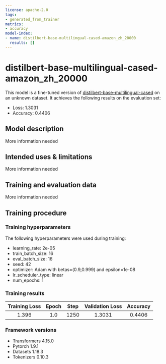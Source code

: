 ```yaml
---
license: apache-2.0
tags:
- generated_from_trainer
metrics:
- accuracy
model-index:
- name: distilbert-base-multilingual-cased-amazon_zh_20000
  results: []
---
```


<!-- This model card has been generated automatically according to the information the Trainer had access to. You
should probably proofread and complete it, then remove this comment. -->

# distilbert-base-multilingual-cased-amazon_zh_20000

This model is a fine-tuned version of [distilbert-base-multilingual-cased](https://huggingface.co/distilbert-base-multilingual-cased) on an unknown dataset.
It achieves the following results on the evaluation set:
- Loss: 1.3031
- Accuracy: 0.4406

## Model description

More information needed

## Intended uses & limitations

More information needed

## Training and evaluation data

More information needed

## Training procedure

### Training hyperparameters

The following hyperparameters were used during training:
- learning_rate: 2e-05
- train_batch_size: 16
- eval_batch_size: 16
- seed: 42
- optimizer: Adam with betas=(0.9,0.999) and epsilon=1e-08
- lr_scheduler_type: linear
- num_epochs: 1

### Training results

| Training Loss | Epoch | Step | Validation Loss | Accuracy |
|:-------------:|:-----:|:----:|:---------------:|:--------:|
| 1.396         | 1.0   | 1250 | 1.3031          | 0.4406   |


### Framework versions

- Transformers 4.15.0
- Pytorch 1.9.1
- Datasets 1.18.3
- Tokenizers 0.10.3
